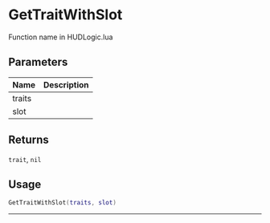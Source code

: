 # GetTraitWithSlot

Function name in HUDLogic.lua

## Parameters

| Name   | Description |
| ------ | ----------- |
| traits |             |
| slot   |             |

## Returns

`trait`, `nil`

## Usage

```lua
GetTraitWithSlot(traits, slot)
```

---
